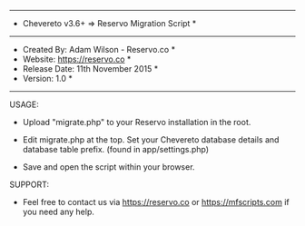 *****************************************************
* Chevereto v3.6+ => Reservo Migration Script       *
*****************************************************
* Created By: Adam Wilson - Reservo.co              *
* Website: https://reservo.co                       *
* Release Date: 11th November 2015                  *
* Version: 1.0                                      *
*****************************************************

USAGE:

- Upload "migrate.php" to your Reservo installation in the root.

- Edit migrate.php at the top. Set your Chevereto database
details and database table prefix. (found in app/settings.php)

- Save and open the script within your browser.


SUPPORT:

- Feel free to contact us via https://reservo.co or https://mfscripts.com if you need any help.